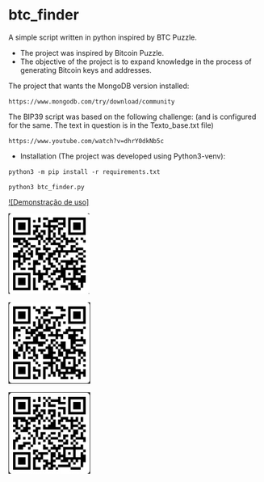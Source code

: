 # btc_finder
A simple script written in python inspired by BTC Puzzle.

* The project was inspired by Bitcoin Puzzle.
* The objective of the project is to expand knowledge in the process of generating Bitcoin keys and addresses.

The project that wants the MongoDB version installed:
```
https://www.mongodb.com/try/download/community
```
The BIP39 script was based on the following challenge: (and is configured for the same. The text in question is in the Texto_base.txt file)
```
https://www.youtube.com/watch?v=dhrY0dkNb5c
```

* Installation (The project was developed using Python3-venv):

```
python3 -m pip install -r requirements.txt
```
```
python3 btc_finder.py
```
[![Demonstração de uso]](https://www.youtube.com/watch?v=igaNrEXukRA)

![BTC Wallet](apoio/BTC_address.jpg)

![Solana Wallet](apoio/Solana_address.jpg)

![Ethereum/EVM Wallet](apoio/Ethereum-EVM_address.jpg)